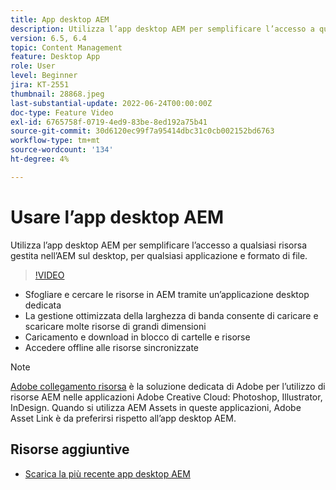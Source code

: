 ```yaml
---
title: App desktop AEM
description: Utilizza l’app desktop AEM per semplificare l’accesso a qualsiasi risorsa gestita nell’AEM sul desktop, per qualsiasi applicazione e formato di file.
version: 6.5, 6.4
topic: Content Management
feature: Desktop App
role: User
level: Beginner
jira: KT-2551
thumbnail: 28868.jpeg
last-substantial-update: 2022-06-24T00:00:00Z
doc-type: Feature Video
exl-id: 6765758f-0719-4ed9-83be-8ed192a75b41
source-git-commit: 30d6120ec99f7a95414dbc31c0cb002152bd6763
workflow-type: tm+mt
source-wordcount: '134'
ht-degree: 4%

---
```


# Usare l’app desktop AEM

Utilizza l’app desktop AEM per semplificare l’accesso a qualsiasi risorsa gestita nell’AEM sul desktop, per qualsiasi applicazione e formato di file.

>[!VIDEO](https://video.tv.adobe.com/v/28868?quality=12&learn=on)

+ Sfogliare e cercare le risorse in AEM tramite un’applicazione desktop dedicata
+ La gestione ottimizzata della larghezza di banda consente di caricare e scaricare molte risorse di grandi dimensioni
+ Caricamento e download in blocco di cartelle e risorse
+ Accedere offline alle risorse sincronizzate

>[!NOTE]
>
> [Adobe collegamento risorsa](./adobe-asset-link.md) è la soluzione dedicata di Adobe per l’utilizzo di risorse AEM nelle applicazioni Adobe Creative Cloud: Photoshop, Illustrator, InDesign. Quando si utilizza AEM Assets in queste applicazioni, Adobe Asset Link è da preferirsi rispetto all’app desktop AEM.

## Risorse aggiuntive

+ [Scarica la più recente app desktop AEM](https://experienceleague.adobe.com/docs/experience-manager-desktop-app/using/release-notes.html)
